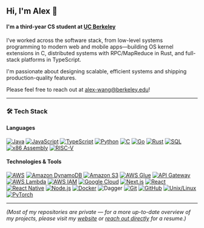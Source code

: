 ## Hi, I'm Alex 👋

#### I'm a third-year CS student at [UC Berkeley](https://eecs.berkeley.edu/)

I’ve worked across the software stack, from low-level systems programming to modern web and mobile apps—building OS kernel extensions in C, distributed systems with RPC/MapReduce in Rust, and full-stack platforms in TypeScript.

I'm passionate about designing scalable, efficient systems and shipping production-quality features.

Please feel free to reach out at alex-wang@berkeley.edu!

---

### 🛠 Tech Stack

#### Languages
[![Java](https://img.shields.io/badge/Java-ED8B00?style=for-the-badge&logo=java&logoColor=white)]()
[![JavaScript](https://img.shields.io/badge/JavaScript-F7DF1E?style=for-the-badge&logo=javascript&logoColor=black)]()
[![TypeScript](https://img.shields.io/badge/TypeScript-007ACC?style=for-the-badge&logo=typescript&logoColor=white)]()
[![Python](https://img.shields.io/badge/Python-3776AB?style=for-the-badge&logo=python&logoColor=white)]()
[![C](https://img.shields.io/badge/C-00599C?style=for-the-badge&logo=c&logoColor=white)]()
[![Go](https://img.shields.io/badge/Go-00ADD8?style=for-the-badge&logo=go&logoColor=white)]()
[![Rust](https://img.shields.io/badge/Rust-000000?style=for-the-badge&logo=rust&logoColor=white)]()
[![SQL](https://img.shields.io/badge/SQL-4479A1?style=for-the-badge&logo=postgresql&logoColor=white)]()
[![x86 Assembly](https://img.shields.io/badge/x86%20Assembly-525252?style=for-the-badge&logo=assemblyscript&logoColor=white)]()
[![RISC-V](https://img.shields.io/badge/RISC--V-283272?style=for-the-badge&logo=riscv&logoColor=white)]()

#### Technologies & Tools
[![AWS](https://img.shields.io/badge/AWS-232F3E?style=for-the-badge&logo=amazon-aws&logoColor=white)]()
[![Amazon DynamoDB](https://img.shields.io/badge/DynamoDB-4053D6?style=for-the-badge&logo=amazon-dynamodb&logoColor=white)]()
[![Amazon S3](https://img.shields.io/badge/Amazon%20S3-569A31?style=for-the-badge&logo=amazon-s3&logoColor=white)]()
[![AWS Glue](https://img.shields.io/badge/AWS%20Glue-FF9900?style=for-the-badge&logo=awsglue&logoColor=white)]()
[![API Gateway](https://img.shields.io/badge/API%20Gateway-FF4F00?style=for-the-badge&logo=amazon-api-gateway&logoColor=white)]()
[![AWS Lambda](https://img.shields.io/badge/AWS%20Lambda-FF9900?style=for-the-badge&logo=aws-lambda&logoColor=white)]()
[![AWS IAM](https://img.shields.io/badge/AWS%20IAM-DD344C?style=for-the-badge&logo=amazon&logoColor=white)]()
[![Google Cloud](https://img.shields.io/badge/Google_Cloud-4285F4?style=for-the-badge&logo=google-cloud&logoColor=white)]()
[![Next.js](https://img.shields.io/badge/Next.js-000000?style=for-the-badge&logo=next.js&logoColor=white)]()
[![React](https://img.shields.io/badge/React-20232A?style=for-the-badge&logo=react&logoColor=61DAFB)]()
[![React Native](https://img.shields.io/badge/React_Native-20232A?style=for-the-badge&logo=react&logoColor=61DAFB)]()
[![Node.js](https://img.shields.io/badge/Node.js-339933?style=for-the-badge&logo=node.js&logoColor=white)]()
[![Docker](https://img.shields.io/badge/Docker-2496ED?style=for-the-badge&logo=docker&logoColor=white)]()
![Dagger](https://img.shields.io/badge/Dagger-FF5722?style=for-the-badge&logoColor=white)
[![Git](https://img.shields.io/badge/Git-F05032?style=for-the-badge&logo=git&logoColor=white)]()
[![GitHub](https://img.shields.io/badge/GitHub-181717?style=for-the-badge&logo=github&logoColor=white)]()
[![Unix/Linux](https://img.shields.io/badge/Unix%2FLinux-FCC624?style=for-the-badge&logo=linux&logoColor=black)]()
[![PyTorch](https://img.shields.io/badge/PyTorch-EE4C2C?style=for-the-badge&logo=pytorch&logoColor=white)]()

---

*(Most of my repositories are private — for a more up-to-date overview of my projects, please visit my [website](http://alexwang.tech/) or [reach out directly](mailto:alex-wang@berkeley.edu) for a resume.)*
